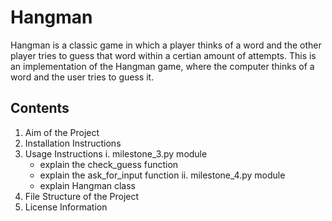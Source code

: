 # Hangman
Hangman is a classic game in which a player thinks of a word and the other player tries to guess that word within a certian amount of attempts. This is an implementation of the Hangman game, where the computer thinks of a word and the user tries to guess it.

## Contents
1. Aim of the Project
2. Installation Instructions
3. Usage Instructions
    i. milestone_3.py module
    - explain the check_guess function
    - explain the ask_for_input function
    ii. milestone_4.py module
    - explain Hangman class
4. File Structure of the Project
5. License Information